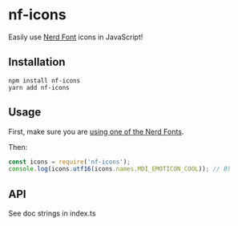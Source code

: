 # nf-icons

Easily use [Nerd Font](https://www.nerdfonts.com/) icons in JavaScript!

## Installation

```
npm install nf-icons
yarn add nf-icons
```

## Usage

First, make sure you are [using one of the Nerd Fonts](https://www.nerdfonts.com/font-downloads).

Then:

```javascript
const icons = require('nf-icons');
console.log(icons.utf16(icons.names.MDI_EMOTICON_COOL)); // B)
```

## API

See doc strings in index.ts
